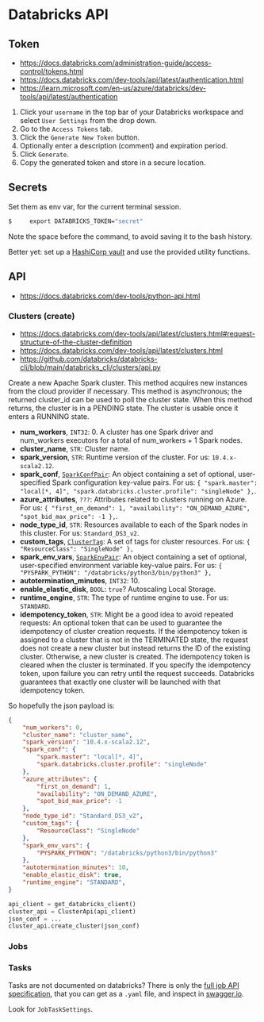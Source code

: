 # Databricks API

## Token

* https://docs.databricks.com/administration-guide/access-control/tokens.html
* https://docs.databricks.com/dev-tools/api/latest/authentication.html
* https://learn.microsoft.com/en-us/azure/databricks/dev-tools/api/latest/authentication

1. Click your `username` in the top bar of your Databricks workspace and select `User Settings` from the drop down.
1. Go to the `Access Tokens` tab.
1. Click the `Generate New Token` button.
1. Optionally enter a description (comment) and expiration period.
1. Click `Generate`.
1. Copy the generated token and store in a secure location.

## Secrets

Set them as env var, for the current terminal session.

``` bash
$     export DATABRICKS_TOKEN="secret"
```

Note the space before the command,
to avoid saving it to the bash history.

Better yet: set up a
[HashiCorp vault](https://developer.hashicorp.com/vault)
and use the provided utility functions.

## API

* https://docs.databricks.com/dev-tools/python-api.html

### Clusters (create)

* https://docs.databricks.com/dev-tools/api/latest/clusters.html#request-structure-of-the-cluster-definition
* https://docs.databricks.com/dev-tools/api/latest/clusters.html
* https://github.com/databricks/databricks-cli/blob/main/databricks_cli/clusters/api.py

Create a new Apache Spark cluster. This method acquires new instances from the cloud provider if necessary. This method is asynchronous; the returned cluster_id can be used to poll the cluster state. When this method returns, the cluster is in a PENDING state. The cluster is usable once it enters a RUNNING state.

* **num_workers**, `INT32`: 0.
    A cluster has one Spark driver and num_workers executors for a total of
    num_workers + 1 Spark nodes.
* **cluster_name**, `STR`: Cluster name.
* **spark_version**, `STR`: Runtime version of the cluster.
    For us: `10.4.x-scala2.12`.
* **spark_conf**,
    [`SparkConfPair`](https://docs.databricks.com/dev-tools/api/latest/clusters.html#clustersparkconfpair):
    An object containing a set of optional, user-specified Spark configuration key-value pairs.
    For us: `{ "spark.master": "local[*, 4]", "spark.databricks.cluster.profile": "singleNode" },`.
* **azure_attributes**, `???`: Attributes related to clusters running on Azure.
    For us: `{ "first_on_demand": 1, "availability": "ON_DEMAND_AZURE", "spot_bid_max_price": -1 },`.
* **node_type_id**, `STR`:
    Resources available to each of the Spark nodes in this cluster.
    For us: `Standard_DS3_v2`.
* **custom_tags**,
    [`ClusterTag`](https://docs.databricks.com/dev-tools/api/latest/clusters.html#clusterclustertag):
    A set of tags for cluster resources.
    For us: `{ "ResourceClass": "SingleNode" },`
* **spark_env_vars**,
    [`SparkEnvPair`](https://docs.databricks.com/dev-tools/api/latest/clusters.html#clustersparkenvpair):
    An object containing a set of optional, user-specified environment variable key-value pairs.
    For us: `{ "PYSPARK_PYTHON": "/databricks/python3/bin/python3" },`
* **autotermination_minutes**, `INT32`: 10.
* **enable_elastic_disk**, `BOOL`: `true`? Autoscaling Local Storage.
* **runtime_engine**, `STR`:
    The type of runtime engine to use.
    For us: `STANDARD`.
* **idempotency_token**, `STR`:
    Might be a good idea to avoid repeated requests:
    An optional token that can be used to guarantee the idempotency of cluster creation requests. If the idempotency token is assigned to a cluster that is not in the TERMINATED state, the request does not create a new cluster but instead returns the ID of the existing cluster. Otherwise, a new cluster is created. The idempotency token is cleared when the cluster is terminated.
    If you specify the idempotency token, upon failure you can retry until the request succeeds. Databricks guarantees that exactly one cluster will be launched with that idempotency token.

So hopefully the json payload is:

```json
{
    "num_workers": 0,
    "cluster_name": "cluster_name",
    "spark_version": "10.4.x-scala2.12",
    "spark_conf": {
        "spark.master": "local[*, 4]",
        "spark.databricks.cluster.profile": "singleNode"
    },
    "azure_attributes": {
        "first_on_demand": 1,
        "availability": "ON_DEMAND_AZURE",
        "spot_bid_max_price": -1
    },
    "node_type_id": "Standard_DS3_v2",
    "custom_tags": {
        "ResourceClass": "SingleNode"
    },
    "spark_env_vars": {
        "PYSPARK_PYTHON": "/databricks/python3/bin/python3"
    },
    "autotermination_minutes": 10,
    "enable_elastic_disk": true,
    "runtime_engine": "STANDARD",
}
```

```python
api_client = get_databricks_client()
cluster_api = ClusterApi(api_client)
json_conf = ...
cluster_api.create_cluster(json_conf)
```

### Jobs

### Tasks

Tasks are not documented on databricks?
There is only the
[full job API specification](https://learn.microsoft.com/en-us/azure/databricks/dev-tools/api/latest/jobs),
that you can get as a `.yaml` file,
and inspect in [swagger.io](https://editor.swagger.io/).

Look for `JobTaskSettings`.
